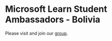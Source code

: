 # Microsoft Learn Student Ambassadors - Bolivia

Please visit and join our [group](https://mango-pebble-0d4094a10.1.azurestaticapps.net/).
